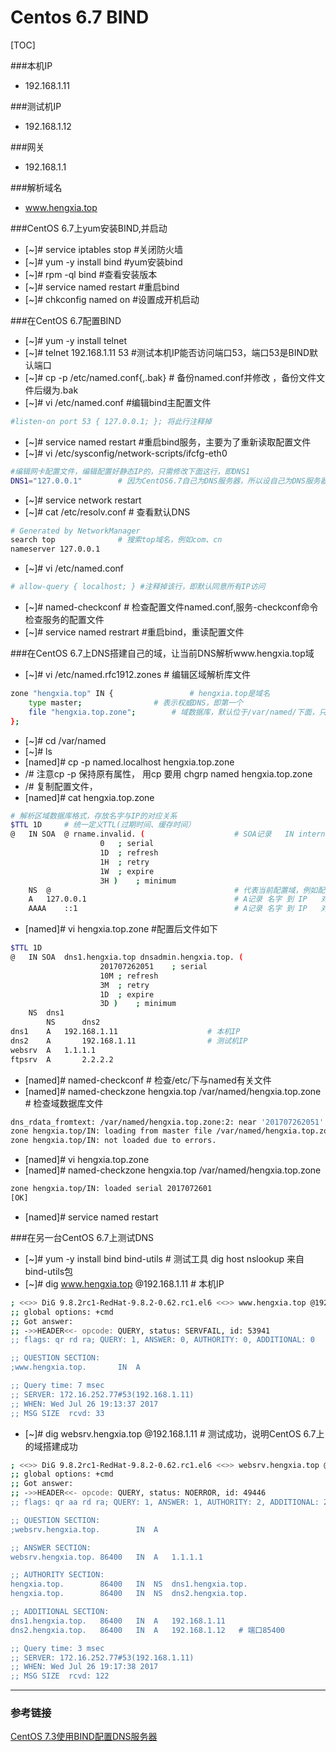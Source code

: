 # Centos 6.7 BIND

[TOC]

###本机IP
* 192.168.1.11 

###测试机IP      
* 192.168.1.12 

###网关
* 192.168.1.1   

###解析域名
* www.hengxia.top

###CentOS 6.7上yum安装BIND,并启动

* [~]# service iptables stop        #关闭防火墙
* [~]# yum -y install bind          #yum安装bind
* [~]# rpm -ql bind                 #查看安装版本
* [~]# service named restart        #重启bind
* [~]# chkconfig named on           #设置成开机启动

###在CentOS 6.7配置BIND

* [~]# yum -y install telnet
* [~]# telnet 192.168.1.11 53   #测试本机IP能否访问端口53，端口53是BIND默认端口
* [~]# cp -p /etc/named.conf{,.bak} # 备份named.conf并修改 ，备份文件文件后缀为.bak
* [~]# vi /etc/named.conf       #编辑bind主配置文件

```bash
#listen-on port 53 { 127.0.0.1; }; 将此行注释掉
```
* [~]# service named restart    #重启bind服务，主要为了重新读取配置文件
* [~]# vi /etc/sysconfig/network-scripts/ifcfg-eth0 
```bash
#编辑网卡配置文件，编辑配置好静态IP的，只需修改下面这行，即DNS1
DNS1="127.0.0.1"        # 因为CentOS6.7自己为DNS服务器，所以设自己为DNS服务器
```
* [~]# service network restart
* [~]# cat /etc/resolv.conf  # 查看默认DNS
```bash
# Generated by NetworkManager
search top              # 搜索top域名，例如com、cn
nameserver 127.0.0.1
```
* [~]# vi /etc/named.conf
```bash
# allow-query { localhost; } #注释掉该行，即默认同意所有IP访问
```
* [~]# named-checkconf  # 检查配置文件named.conf,服务-checkconf命令检查服务的配置文件 
* [~]# service named restrart  #重启bind，重读配置文件

###在CentOS 6.7上DNS搭建自己的域，让当前DNS解析www.hengxia.top域

* [~]# vi /etc/named.rfc1912.zones   # 编辑区域解析库文件
```bash 
zone "hengxia.top" IN {                 # hengxia.top是域名
    type master;                # 表示权威DNS，即第一个
    file "hengxia.top.zone";        # 域数据库，默认位于/var/named/下面，只需告知文件名 hengxia.top.zone是库文件名
};
```
* [~]# cd /var/named
* [~]# ls
* [named]# cp -p named.localhost hengxia.top.zone         
* /# 注意cp -p 保持原有属性， 用cp 要用 chgrp named hengxia.top.zone
* /# 复制配置文件，
* [named]# cat hengxia.top.zone  
```bash                       
# 解析区域数据库格式，存放名字与IP的对应关系
$TTL 1D     # 统一定义TTL(过期时间、缓存时间）                   
@   IN SOA  @ rname.invalid. (                    # SOA记录   IN internet技术 IN第一条要写，后面可以省略，可继承第一条IN           rname.invalid.  资源的类型          
                    0   ; serial         
                    1D  ; refresh
                    1H  ; retry
                    1W  ; expire
                    3H )    ; minimum
    NS  @                                         # 代表当前配置域，例如配置hengxia.top，就代表hengxia.top
    A   127.0.0.1                                 # A记录 名字 到 IP   对应IPv4地址
    AAAA    ::1                                   # A记录 名字 到 IP   对应IPv6地址
```
* [named]# vi hengxia.top.zone #配置后文件如下
```bash
$TTL 1D
@   IN SOA  dns1.hengxia.top dnsadmin.hengxia.top. (
                    201707262051    ; serial
                    10M ; refresh
                    3M  ; retry
                    1D  ; expire
                    3D )    ; minimum
    NS  dns1
        NS      dns2
dns1    A   192.168.1.11                    # 本机IP
dns2    A       192.168.1.11                # 测试机IP
websrv  A   1.1.1.1
ftpsrv  A       2.2.2.2
```

* [named]# named-checkconf  # 检查/etc/下与named有关文件
* [named]# named-checkzone hengxia.top /var/named/hengxia.top.zone # 检查域数据库文件 
```bash
dns_rdata_fromtext: /var/named/hengxia.top.zone:2: near '201707262051': out of range                                      # 序列号超出范围
zone hengxia.top/IN: loading from master file /var/named/hengxia.top.zone failed: out of range
zone hengxia.top/IN: not loaded due to errors.
```
* [named]# vi hengxia.top.zone 
* [named]# named-checkzone hengxia.top /var/named/hengxia.top.zone
```bash
zone hengxia.top/IN: loaded serial 2017072601
[OK]
```
* [named]# service named restart

###在另一台CentOS 6.7上测试DNS

* [~]# yum -y install bind bind-utils   # 测试工具 dig host nslookup 来自 bind-utils包
* [~]# dig www.hengxia.top @192.168.1.11  # 本机IP
```bash
; <<>> DiG 9.8.2rc1-RedHat-9.8.2-0.62.rc1.el6 <<>> www.hengxia.top @192.168.1.11
;; global options: +cmd
;; Got answer:
;; ->>HEADER<<- opcode: QUERY, status: SERVFAIL, id: 53941
;; flags: qr rd ra; QUERY: 1, ANSWER: 0, AUTHORITY: 0, ADDITIONAL: 0

;; QUESTION SECTION:
;www.hengxia.top.       IN  A

;; Query time: 7 msec
;; SERVER: 172.16.252.77#53(192.168.1.11)
;; WHEN: Wed Jul 26 19:13:37 2017
;; MSG SIZE  rcvd: 33
```

* [~]# dig websrv.hengxia.top @192.168.1.11           # 测试成功，说明CentOS 6.7上的域搭建成功
```bash
; <<>> DiG 9.8.2rc1-RedHat-9.8.2-0.62.rc1.el6 <<>> websrv.hengxia.top @192.168.1.11    
;; global options: +cmd
;; Got answer:
;; ->>HEADER<<- opcode: QUERY, status: NOERROR, id: 49446
;; flags: qr aa rd ra; QUERY: 1, ANSWER: 1, AUTHORITY: 2, ADDITIONAL: 2          # aa 说明是权威结果

;; QUESTION SECTION:
;websrv.hengxia.top.        IN  A

;; ANSWER SECTION:
websrv.hengxia.top. 86400   IN  A   1.1.1.1

;; AUTHORITY SECTION:
hengxia.top.        86400   IN  NS  dns1.hengxia.top.
hengxia.top.        86400   IN  NS  dns2.hengxia.top.

;; ADDITIONAL SECTION:
dns1.hengxia.top.   86400   IN  A   192.168.1.11
dns2.hengxia.top.   86400   IN  A   192.168.1.12   # 端口85400

;; Query time: 3 msec
;; SERVER: 172.16.252.77#53(192.168.1.11)
;; WHEN: Wed Jul 26 19:17:38 2017
;; MSG SIZE  rcvd: 122
```
---

### 参考链接

[CentOS 7.3使用BIND配置DNS服务器](http://blog.csdn.net/miouqi/article/details/76422700)

